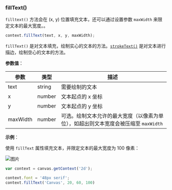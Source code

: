 ### fillText()

`filltext()` 方法会在 (x, y) 位置填充文本，还可以通过设置参数 `maxWidth` 来限定文本的最大宽度。。

```js
context.fillText(text, x, y, maxWidth);
```
`fillText()` 是对文本填充，绘制实心的文本的方法。[`strokeText()`](#strokeText) 是对文本进行描边，绘制空心的文本的方法。

**参数值**：

| 参数         |  类型  | 描述              |
| ------------|------  | ---------------- |
| text        | string | 需要绘制的文本     |
| x           | number | 文本起点的 x 坐标  |
| y           | number | 文本起点的 y 坐标  |
| maxWidth    | number | 可选。绘制文本允许的最大宽度（以像素为单位），如超出则文本宽度会被压缩至 `maxWidth`   |


**示例**：

使用 `fillText` 属性填充文本，并限定文本的最大宽度为 100 像素：

![图片](/img/game/canvas/fillText-001.png)

```js
var context = canvas.getContext('2d');

context.font = '48px serif';
context.fillText('Canvas', 20, 60, 100)
```
